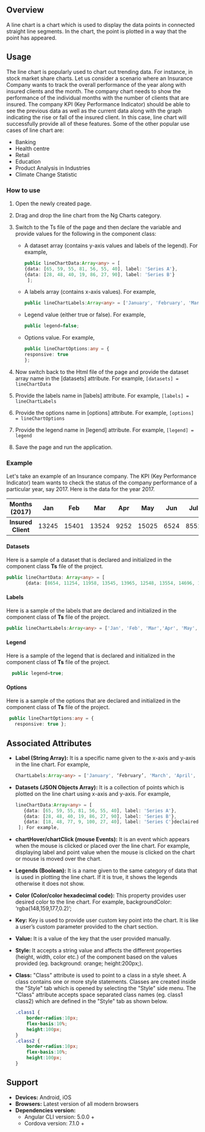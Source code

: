 ## Overview
A line chart is a chart which is used to display the data points in connected straight line segments. In the chart, the point is plotted in a way that the point has appeared.
## Usage
The line chart is popularly used to chart out trending data. For instance, in stock market share charts.
Let us consider a scenario where an Insurance Company wants to track the overall performance of the year along with insured clients and the month. The company chart needs to show the performance of the individual months with the number of clients that are insured. The company KPI (Key Performance Indicator) should be able to see the previous data as well as the current data along with the graph indicating the rise or fall of the insured client. In this case, line chart will successfully provide all of these features.
Some of the other popular use cases of line chart are:
- Banking
- Health centre
- Retail
- Education
- Product Analysis in Industries
- Climate Change Statistic

### How to use
1. Open the newly created page.
2. Drag and drop the line chart from the Ng Charts category.
3. Switch to the Ts file of the page and then declare the variable and provide values for the following in the component class: 
    * A dataset array (contains y-axis values and labels of the legend). For example,
        ```typescript 
        public lineChartData:Array<any> = [
        {data: [65, 59, 55, 81, 56, 55, 40], label: 'Series A'},
        {data: [28, 48, 40, 19, 86, 27, 90], label: 'Series B'}
         ];
        ```
    * A labels array (contains x-axis values). For example,
        ```typescript
        public lineChartLabels:Array<any> = ['January', 'February', 'March','April', 'May', 'June', 'July'];
        ```
    * Legend value (either true or false). For example, 
        ```typescript
        public legend=false;
        ```
    * Options value. For example,
        ```typescript
        public lineChartOptions:any = {
        responsive: true
        };
        ```
4. Now switch back to the Html file of the page and provide the dataset array name in the [datasets] attribute. For example,
        ```
		[datasets] = lineChartData
		```
6. Provide the labels name in [labels] attribute. For example,
        ```
        [labels] = lineChartLabels
        ```
7. Provide the options name in [options] attribute. For example, `[options] = lineChartOptions`
	
8. Provide the legend name in [legend] attribute. For example, `[legend] = legend`
9. Save the page and run the application. 
### Example
Let's take an example of an Insurance company. The KPI (Key Performance Indicator) team wants to check the status of the company performance of a particular year, say 2017. 
Here is the data for the year 2017. 

| Months (2017) | Jan | Feb | Mar | Apr | May | Jun | Jul | Aug | Sep | Oct | Nov | Dec |
| :------: | :------: | :------: | :------: | :------: | :------: | :------: | :------: | :------: | :------: | :------: | :------: | :------: |
| **Insured Client** | 13245 | 15401 | 13524 | 9252 | 15025 | 6524 | 8551 | 19321 | 13054 | 15655 | 11024 | 16542 |  

#### Datasets
Here is a sample of a dataset that is declared and initialized in the component class **Ts** file of the project. 
```typescript
public lineChartData: Array<any> = [
       {data: [8654, 11254, 11958, 13545, 13965, 12548, 13554, 14696, 14979, 16585, 16964, 17015], label: ' Insurance Statistic Year 2017'}];
```
#### Labels
Here is a sample of the labels that are declared and initialized in the component class of **Ts** file of the project.
```typescript
public lineChartLabels:Array<any> = ['Jan', 'Feb', 'Mar','Apr', 'May', 'Jun', 'Jul', 'Aug', 'Sep', 'Oct', 'Nov', 'Dec'];
```
#### Legend
Here is a sample of the legend that is declared and initialized in the component class of **Ts** file of the project.
```typescript
  public legend=true;
```
#### Options
Here is a sample of the options that are declared and initialized in the component class of **Ts** file of the project.
```typescript
 public lineChartOptions:any = {
   responsive: true };
```
## Associated Attributes
- **Label (String Array):** It is a specific name given to the x-axis and y-axis in the line chart. For example, 
    ```typescript
    ChartLabels:Array<any> = ['January', ‘February’, 'March', 'April', 'May', 'June', 'July'];
    ```

-   **Datasets (JSON Objects Array):** It is a collection of points which is plotted on the line chart using x-axis and y-axis. For example,
    ```typescript
    lineChartData:Array<any> = [
       {data: [65, 59, 55, 81, 56, 55, 40], label: 'Series A'},
       {data: [28, 48, 40, 19, 86, 27, 90], label: 'Series B'},
       {data: [18, 48, 77, 9, 100, 27, 40], label: 'Series C'}declaired
     ]; For example,
    ```
- **chartHover/chartClick (mouse Events):** It is an event which appears when the mouse is clicked or placed over the line chart. For example, displaying label and point value when the mouse is clicked on the chart or mouse is moved over the chart. 
- **Legends (Boolean):** It is a name given to the same category of data that is used in plotting the line chart. If it is true, it shows the legends otherwise it does not show.
- **Color (Color/color hexadecimal code):** This property provides user desired color to the line chart. For example, backgroundColor: ‘rgba(148,159,177,0.2)’;

-   **Key:** Key is used to provide user custom key point into the chart. It is like a user’s custom parameter provided to the chart section.

-   **Value:** It is a value of the key that the user provided manually.

- **Style:** It accepts a string value and affects the different properties (height, width, color etc.) of the component based on the values provided (eg. background: orange; height:200px;).

- **Class:** "Class" attribute is used to point to a class in a style sheet. A class contains one or more style statements. Classes are created inside the "Style" tab which is opened by selecting the "Style" side menu. The "Class" attribute accepts space separated class names (eg. class1 class2) which are defined in the "Style" tab as shown below.
    ```css
    .class1 {
        border-radius:10px;
        flex-basis:10%;
        height:100px;
    }
    .class2 {
        border-radius:10px;
        flex-basis:10%;
        height:100px;
    }
    
    ```
## Support
- **Devices:** Android, iOS
- **Browsers:**  Latest version of all modern browsers
- **Dependencies version:** 
    - Angular CLI version: 5.0.0 + 
    - Cordova version: 7.1.0 +

